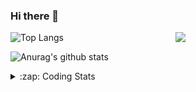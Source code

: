 ### Hi there 👋

<!--
**tao8687/tao8687** is a ✨ _special_ ✨ repository because its `README.md` (this file) appears on your GitHub profile.

Here are some ideas to get you started:

- 🔭 I’m currently working on ...
- 🌱 I’m currently learning ...
- 👯 I’m looking to collaborate on ...
- 🤔 I’m looking for help with ...
- 💬 Ask me about ...
- 📫 How to reach me: ...
- 😄 Pronouns: ...
- ⚡ Fun fact: ...
-->

<img align='right' src="https://media.giphy.com/media/M9gbBd9nbDrOTu1Mqx/giphy.gif" width="240">

  
![Top Langs](https://github-readme-stats.vercel.app/api/top-langs/?username=tao8687&layout=compact&title_color=23238E&text_color=A67D3D)

![Anurag's github stats](https://github-readme-stats.vercel.app/api?username=tao8687&show_icons=true&&text_color=A67D3D&title_color=23238E&show_icons=false&count_private=true&hide=stars)

<details>
  <summary>:zap: Coding Stats</summary>
  <br>
    
<!--START_SECTION:waka-->
![Code Time](http://img.shields.io/badge/Code%20Time-481%20hrs%205%20mins-blue)

![Profile Views](http://img.shields.io/badge/Profile%20Views-1-blue)

**🐱 My GitHub Data** 

> 🏆 226 Contributions in the Year 2022
 > 
> 📦 1.4 MB Used in GitHub's Storage 
 > 
> 🚫 Not Opted to Hire
 > 
> 📜 57 Public Repositories 
 > 
> 🔑 26 Private Repositories  
 > 
**I'm an Early 🐤** 

```text
🌞 Morning    118 commits    ██████████████████░░░░░░░   73.75% 
🌆 Daytime    20 commits     ███░░░░░░░░░░░░░░░░░░░░░░   12.5% 
🌃 Evening    22 commits     ███░░░░░░░░░░░░░░░░░░░░░░   13.75% 
🌙 Night      0 commits      ░░░░░░░░░░░░░░░░░░░░░░░░░   0.0%

```
📅 **I'm Most Productive on Monday** 

```text
Monday       37 commits     █████░░░░░░░░░░░░░░░░░░░░   23.12% 
Tuesday      25 commits     ████░░░░░░░░░░░░░░░░░░░░░   15.62% 
Wednesday    25 commits     ████░░░░░░░░░░░░░░░░░░░░░   15.62% 
Thursday     17 commits     ██░░░░░░░░░░░░░░░░░░░░░░░   10.62% 
Friday       24 commits     ███░░░░░░░░░░░░░░░░░░░░░░   15.0% 
Saturday     15 commits     ██░░░░░░░░░░░░░░░░░░░░░░░   9.38% 
Sunday       17 commits     ██░░░░░░░░░░░░░░░░░░░░░░░   10.62%

```


📊 **This Week I Spent My Time On** 

```text
⌚︎ Time Zone: Asia/Shanghai

💬 Programming Languages: 
Python                   15 hrs 24 mins      ████████████░░░░░░░░░░░░░   49.36% 
Other                    5 hrs 38 mins       ████░░░░░░░░░░░░░░░░░░░░░   18.08% 
Makefile                 3 hrs 7 mins        ██░░░░░░░░░░░░░░░░░░░░░░░   10.0% 
C                        3 hrs 1 min         ██░░░░░░░░░░░░░░░░░░░░░░░   9.69% 
C++                      1 hr 55 mins        █░░░░░░░░░░░░░░░░░░░░░░░░   6.17%

🔥 Editors: 
VS Code                  29 hrs 32 mins      █████████████████████████   100.0%

🐱‍💻 Projects: 
VC0768_NPU_ToolKits_V1.0.15 hrs 1 min        ███████████░░░░░░░░░░░░░░   46.51% 
vc0768                   9 hrs 2 mins        ███████░░░░░░░░░░░░░░░░░░   28.01% 
u-boot-2018.07           5 hrs 57 mins       ████░░░░░░░░░░░░░░░░░░░░░   18.45% 
VC0768_SDK_V3.0.0.18.3   2 hrs 15 mins       █░░░░░░░░░░░░░░░░░░░░░░░░   7.0% 
NPU_on_FPGA              0 secs              ░░░░░░░░░░░░░░░░░░░░░░░░░   0.03%

💻 Operating System: 
Linux                    29 hrs 32 mins      █████████████████████████   100.0%

```

**I Mostly Code in Python** 

```text
Python                   9 repos             ███████░░░░░░░░░░░░░░░░░░   31.03% 
C++                      6 repos             █████░░░░░░░░░░░░░░░░░░░░   20.69% 
C                        6 repos             █████░░░░░░░░░░░░░░░░░░░░   20.69% 
Shell                    2 repos             █░░░░░░░░░░░░░░░░░░░░░░░░   6.9% 
JavaScript               2 repos             █░░░░░░░░░░░░░░░░░░░░░░░░   6.9%

```


**Timeline**

![Chart not found](https://raw.githubusercontent.com/tao8687/tao8687/master/charts/bar_graph.png) 


 Last Updated on 15/08/2022 02:21:14 UTC
<!--END_SECTION:waka-->
</details>
